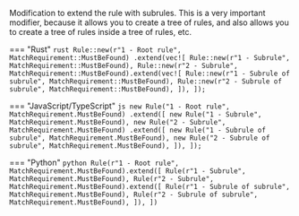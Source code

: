 Modification to extend the rule with subrules. This is a very important modifier, because it allows you to create a tree of rules, and also allows you to create a tree of rules inside a tree of rules, etc.

=== "Rust"
    ```rust
    Rule::new(r"1 - Root rule", MatchRequirement::MustBeFound)
        .extend(vec![
            Rule::new(r"1 - Subrule", MatchRequirement::MustBeFound),
            Rule::new(r"2 - Subrule", MatchRequirement::MustBeFound).extend(vec![
                Rule::new(r"1 - Subrule of subrule", MatchRequirement::MustBeFound),
                Rule::new(r"2 - Subrule of subrule", MatchRequirement::MustBeFound),
            ]),
        ]);
    ```

=== "JavaScript/TypeScript"
    ```js
    new Rule("1 - Root rule", MatchRequirement.MustBeFound)
        .extend([
            new Rule("1 - Subrule", MatchRequirement.MustBeFound),
            new Rule("2 - Subrule", MatchRequirement.MustBeFound)
                .extend([
                    new Rule("1 - Subrule of subrule", MatchRequirement.MustBeFound),
                    new Rule("2 - Subrule of subrule", MatchRequirement.MustBeFound),
                ]),
        ]);
    ```

=== "Python"
    ```python
    Rule(r"1 - Root rule", MatchRequirement.MustBeFound).extend([
        Rule(r"1 - Subrule", MatchRequirement.MustBeFound),
        Rule(r"2 - Subrule", MatchRequirement.MustBeFound).extend([
            Rule(r"1 - Subrule of subrule", MatchRequirement.MustBeFound),
            Rule(r"2 - Subrule of subrule", MatchRequirement.MustBeFound),
        ]),
    ])
    ```